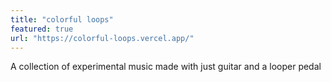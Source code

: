 ```yaml
---
title: "colorful loops"
featured: true
url: "https://colorful-loops.vercel.app/"
---
```


A collection of experimental music made with just guitar and a looper pedal